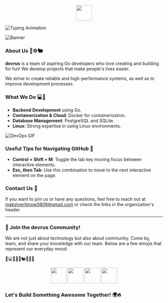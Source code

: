 <div align="center">
  <img src="https://media.giphy.com/media/xT9IgzoKnwFNmISR8I/giphy.gif" width="50" height="50">
</div>

![Typing Animation](https://media.giphy.com/media/3o7abKhOpu0NwenH3O/giphy.gif)  

![Banner](https://via.placeholder.com/1200x300.png?text=Welcome+to+devrus)  

### About Us 🐳⚙️🐿️

**devrus** is a team of aspiring Go developers who love creating and building for fun! We develop projects that make people's lives easier.

We strive to create reliable and high-performance systems, as well as to improve development processes.

### What We Do 💻🚀
- **Backend Development** using Go.
- **Containerization & Cloud**: Docker for containerization.
- **Database Management**: PostgreSQL and SQLite.
- **Linux**: Strong expertise in using Linux environments.

![DevOps GIF](https://media.giphy.com/media/xT9IgzoKnwFNmISR8I/giphy.gif)

### Useful Tips for Navigating GitHub 🚀
- **Control + Shift + M**: Toggle the tab key moving focus between interactive elements.
- **Esc, then Tab**: Use this combination to move to the next interactive element on the page.

### Contact Us 🤝
If you want to join us or have any questions, feel free to reach out at [makstveritinow0809@gmail.com](mailto:makstveritinow0809@gmail.com) or check the links in the organization's header.

---

### 🌊 Join the devrus Community!
We are not just about technology but also about community. Come by, learn, and share your knowledge with our team. Below are a few emojis that represent our everyday mood:

🚀💻✨🔧🐳🐿️🐙🎉🤖

<div align="center">
  <img src="https://media.giphy.com/media/3oEjI6SIIHBdRxXI40/giphy.gif" width="50" height="50">
  <img src="https://media.giphy.com/media/l3vR7UAk1H2hXxWQM/giphy.gif" width="50" height="50">
  <img src="https://media.giphy.com/media/26BRzozg4TCBXv6QU/giphy.gif" width="50" height="50">
  <img src="https://media.giphy.com/media/l3q2K5jinAlChoCLS/giphy.gif" width="50" height="50">
</div>

### Let's Build Something Awesome Together! 🌍🔥
